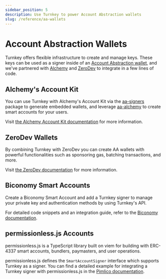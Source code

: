 ```yaml
---
sidebar_position: 5
description: Use Turnkey to power Account Abstraction wallets
slug: /reference/aa-wallets
---
```


# Account Abstraction Wallets

Turnkey offers flexible infrastructure to create and manage keys. These keys can be used as a signer inside of an [Account Abstraction wallet](https://www.erc4337.io/), and we've partnered with [Alchemy](https://www.alchemy.com/) and [ZeroDev](https://zerodev.app/) to integrate in a few lines of code.

## Alchemy's Account Kit

You can use Turnkey with Alchemy's Account Kit via the [aa-signers](https://accountkit.alchemy.com/packages/aa-signers/turnkey/introduction.html) package to generate embedded wallets, and leverage [aa-alchemy](https://accountkit.alchemy.com/packages/aa-alchemy/index.html) to create smart accounts for your users.

Visit [the Alchemy Account Kit documentation](https://accountkit.alchemy.com/signers/guides/turnkey#turnkey-integration-guide) for more information.

## ZeroDev Wallets

By combining Turnkey with ZeroDev you can create AA wallets with powerful functionalities such as sponsoring gas, batching transactions, and more.

Visit [the ZeroDev documentation](https://docs.zerodev.app/sdk/signers/turnkey) for more information.

## Biconomy Smart Accounts

Create a Biconomy Smart Account and add a Turnkey signer to manage your private key and authentication methods by using Turnkey's API.

For detailed code snippets and an integration guide, refer to the [Biconomy documentation](https://docs.biconomy.io/Account/signers/turnkey).

## permissionless.js Accounts 

permissionless.js is a TypeScript library built on viem for building with ERC-4337 smart accounts, bundlers, paymasters, and user operations. 

permissionless.js defines the `SmartAccountSigner` interface which supports Turnkey as a signer. You can find a detailed example for integrating a Turnkey signer with permissionless.js in the [Pimlico documentation](https://docs.pimlico.io/permissionless/how-to/signers/turnkey).